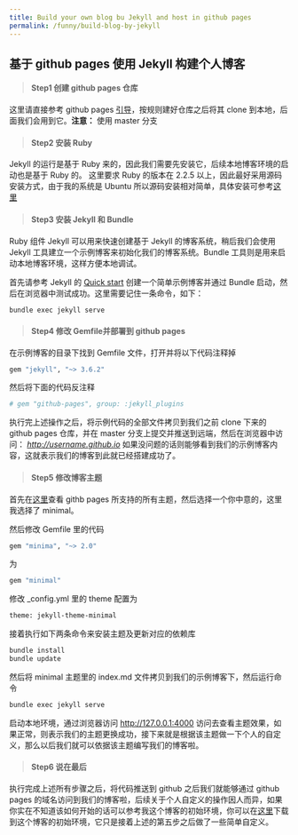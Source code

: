 ```yaml
---
title: Build your own blog bu Jekyll and host in github pages
permalink: /funny/build-blog-by-jekyll
---
```


## 基于 github pages 使用 Jekyll 构建个人博客

> #### **Step1 创建 github pages 仓库**

这里请直接参考 github pages [引导](https://pages.github.com/)，按规则建好仓库之后将其 clone 到本地，后面我们会用到它。**注意：** 使用 master 分支


> #### **Step2 安装 Ruby**

Jekyll 的运行是基于 Ruby 来的，因此我们需要先安装它，后续本地博客环境的启动也是基于 Ruby 的。
这里要求 Ruby 的版本在 2.2.5 以上，因此最好采用源码安装方式，由于我的系统是 Ubuntu 所以源码安装相对简单，具体安装可参考[这里](https://www.ruby-lang.org/zh_cn/documentation/installation/)


> #### **Step3 安装 Jekyll 和 Bundle**

Ruby 组件 Jekyll 可以用来快速创建基于 Jekyll 的博客系统，稍后我们会使用 Jekyll 工具建立一个示例博客来初始化我们的博客系统。Bundle 工具则是用来启动本地博客环境，这样方便本地调试。

首先请参考 Jekyll 的 [Quick start](https://jekyllrb.com/docs/quickstart/) 创建一个简单示例博客并通过 Bundle 启动，然后在浏览器中测试成功。这里需要记住一条命令，如下：
```bash
bundle exec jekyll serve
```

> #### **Step4 修改 Gemfile并部署到 github pages**

在示例博客的目录下找到 Gemfile 文件，打开并将以下代码注释掉
```bash
gem "jekyll", "~> 3.6.2"
```
然后将下面的代码反注释
```bash
# gem "github-pages", group: :jekyll_plugins
```
执行完上述操作之后，将示例代码的全部文件拷贝到我们之前 clone 下来的 github pages 仓库，并在 master 分支上提交并推送到远端，然后在浏览器中访问： *http://username.github.io* 如果没问题的话则能够看到我们的示例博客内容，这就表示我们的博客到此就已经搭建成功了。

> #### **Step5 修改博客主题**

首先在[这里](https://pages.github.com/themes/)查看 githb pages 所支持的所有主题，然后选择一个你中意的，这里我选择了 minimal。

然后修改 Gemfile 里的代码
```bash
gem "minima", "~> 2.0"
```
为
```bash
gem "minimal"
```
修改 \_config.yml 里的 theme 配置为
```bash
theme: jekyll-theme-minimal
```

接着执行如下两条命令来安装主题及更新对应的依赖库
```bash
bundle install
bundle update
```
然后将 minimal 主题里的 index.md 文件拷贝到我们的示例博客下，然后运行命令
```bash
bundle exec jekyll serve
```
启动本地环境，通过浏览器访问 http://127.0.0.1:4000 访问去查看主题效果，如果正常，则表示我们的主题更换成功，接下来就是根据该主题做一下个人的自定义，那么以后我们就可以依据该主题编写我们的博客啦。

> #### **Step6 说在最后**

执行完成上述所有步骤之后，将代码推送到 github 之后我们就能够通过 github pages 的域名访问到我们的博客啦，后续关于个人自定义的操作因人而异，如果你实在不知道该如何开始的话可以参考我这个博客的初始环境，你可以在[这里](https://github.com/KomaBeyond/komabeyond.github.io/releases)下载到这个博客的初始环境，它只是接着上述的第五步之后做了一些简单自定义。
